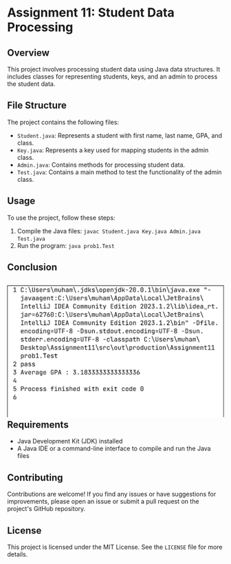 Assignment 11: Student Data Processing
============================================

Overview
--------

This project involves processing student data using Java data structures. It includes classes for representing students, keys, and an admin to process the student data.

File Structure
--------------

The project contains the following files:

*   `Student.java`: Represents a student with first name, last name, GPA, and class.
*   `Key.java`: Represents a key used for mapping students in the admin class.
*   `Admin.java`: Contains methods for processing student data.
*   `Test.java`: Contains a main method to test the functionality of the admin class.

Usage
-----

To use the project, follow these steps:

1.  Compile the Java files: `javac Student.java Key.java Admin.java Test.java`
2.  Run the program: `java prob1.Test`

Conclusion
-----------
![The Result After Running:](img/result.png)
Requirements
------------

*   Java Development Kit (JDK) installed
*   A Java IDE or a command-line interface to compile and run the Java files

Contributing
------------

Contributions are welcome! If you find any issues or have suggestions for improvements, please open an issue or submit a pull request on the project's GitHub repository.

License
-------

This project is licensed under the MIT License. See the `LICENSE` file for more details.
